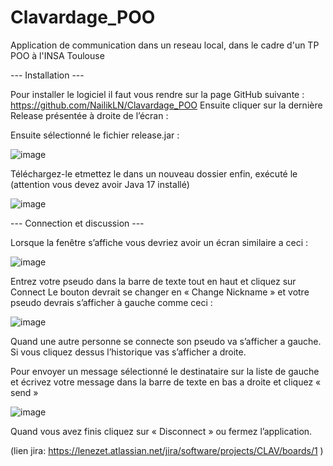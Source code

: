 # Clavardage_POO
Application de communication dans un reseau local,  dans le cadre d'un TP POO à l'INSA Toulouse


--- Installation ---

Pour installer le logiciel il faut vous rendre sur la page GitHub suivante : https://github.com/NailikLN/Clavardage_POO
Ensuite cliquer sur la dernière Release présentée à droite de l’écran :
 
Ensuite sélectionné le fichier release.jar :

 ![image](https://user-images.githubusercontent.com/61800452/151630962-cc54ccbe-7cf9-4f2e-8f0c-f60bf84a9010.png)

Téléchargez-le etmettez le dans un nouveau dossier
enfin, exécuté le (attention vous devez avoir Java 17 installé)

![image](https://user-images.githubusercontent.com/61800452/151630975-6c237044-bb3b-417a-894f-ecbe5548165f.png)

--- Connection et discussion ---

Lorsque la fenêtre s’affiche vous devriez avoir un écran similaire a ceci :

![image](https://user-images.githubusercontent.com/61800452/151630993-2e4b9067-1880-4453-adb7-e50c14a9aa94.png)



Entrez votre pseudo dans la barre de texte tout en haut et cliquez sur Connect
Le bouton devrait se changer en « Change Nickname » et votre pseudo devrais s’afficher à gauche comme ceci : 

![image](https://user-images.githubusercontent.com/61800452/151631008-70720fbe-4611-41cf-ab03-420857edc27e.png)


Quand une autre personne se connecte son pseudo va s’afficher a gauche. Si vous cliquez dessus l’historique vas s’afficher a droite.
 
Pour envoyer un message sélectionné le destinataire sur la liste de gauche et écrivez votre message dans la barre de texte en bas a droite et cliquez « send »

![image](https://user-images.githubusercontent.com/61800452/151631033-16405918-f044-467f-a8cf-7c59d39c0a54.png)

Quand vous avez finis cliquez sur « Disconnect » ou fermez l’application.

(lien jira: https://lenezet.atlassian.net/jira/software/projects/CLAV/boards/1 )
